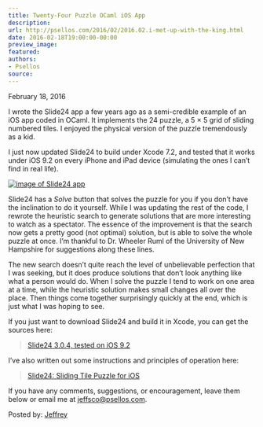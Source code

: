 ```yaml
---
title: Twenty-Four Puzzle OCaml iOS App
description:
url: http://psellos.com/2016/02/2016.02.i-met-up-with-the-king.html
date: 2016-02-18T19:00:00-00:00
preview_image:
featured:
authors:
- Psellos
source:
---
```


<div class="date">February 18, 2016</div>

<p>I wrote the Slide24 app a few years ago as a semi-credible example of an
iOS app coded in OCaml. It implements the 24 puzzle, a 5 &times; 5 grid of
sliding numbered tiles. I enjoyed the physical version of the puzzle
tremendously as a kid.</p>

<p>I just now updated Slide24 to build under Xcode 7.2, and tested that it
works under iOS 9.2 on every iPhone and iPad device (simulating the ones
I can&rsquo;t find in real life).</p>

<div class="flowaroundimg" style="margin-top: 0.4em;">
<a href="http://psellos.com/ocaml/example-app-slide24.html"><img src="http://psellos.com/images/slide243-160.png" alt="image of Slide24 app"/></a>
</div>

<p>Slide24 has a <em>Solve</em> button that solves the puzzle for you if you don&rsquo;t
have the inclination to do it yourself. While I was updating the rest of
the code, I rewrote the heuristic search to generate solutions that are
more interesting to watch as a spectator. The essence of the improvement
is that the search now gets a pretty good (not optimal) solution, but is
able to solve the whole puzzle at once. I&rsquo;m thankful to Dr. Wheeler Ruml
of the University of New Hampshire for suggestions along these lines.</p>

<p>The new search doesn&rsquo;t quite reach the level of unbelievable perfection
that I was seeking, but it does produce solutions that don&rsquo;t look
anything like what a person would do. When I solve the puzzle I tend to
work on one area at a time, while the heuristic solution makes small
changes all over the place. Then things come together surprisingly
quickly at the end, which is just what I was hoping to see.</p>

<p>If you just want to download Slide24 and build it in Xcode, you can get
the sources here:</p>

<blockquote>
  <p><a href="http://psellos.com/pub/slide24/slide24-3.0.4.tgz">Slide24 3.0.4, tested on iOS 9.2</a>  </p>
</blockquote>

<div style="clear: both"></div>

<p>I&rsquo;ve also written out some instructions and principles of operation
here:</p>

<blockquote>
  <p><a href="http://psellos.com/ocaml/example-app-slide24.html">Slide24: Sliding Tile Puzzle for iOS</a>  </p>
</blockquote>

<p>If you have any comments, suggestions, or encouragement, leave them
below or email me at <a href="mailto:jeffsco@psellos.com">jeffsco@psellos.com</a>.</p>

<p>Posted by: <a href="http://psellos.com/aboutus.html#jeffreya.scofieldphd">Jeffrey</a></p>

<p></p>

